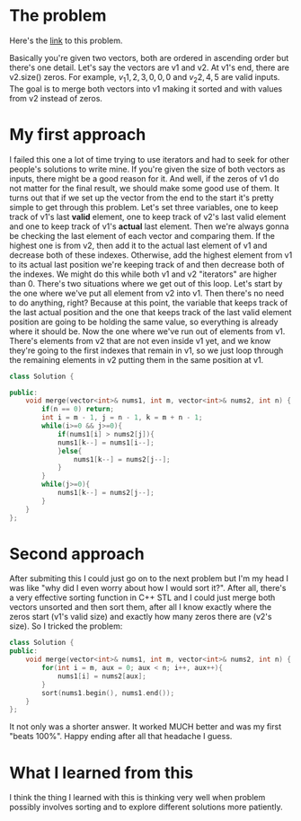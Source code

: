 # The problem
Here's the [link](https://leetcode.com/problems/merge-sorted-array/) to this problem.

Basically you're given two vectors, both are ordered in ascending order but there's one detail. Let's say the vectors are v1 and v2. At v1's end, there are v2.size() zeros. For example, $v_1 {1, 2, 3, 0, 0, 0}$ and $v_2 {2, 4, 5}$ are valid inputs. The goal is to merge both vectors into v1 making it sorted and with values from v2 instead of zeros.

# My first approach

I failed this one a lot of time trying to use iterators and had to seek for other people's solutions to write mine.
If you're given the size of both vectors as inputs, there might be a good reason for it. And well, if the zeros of v1 do not matter for the final result, we should make some good use of them.
It turns out that if we set up the vector from the end to the start it's pretty simple to get through this problem. Let's set three variables, one to keep track of v1's last **valid** element, one to keep track of v2's last valid element and one to keep track of v1's **actual** last element. Then we're always gonna be checking the last element of each vector and comparing them. If the highest one is from v2, then add it to the actual last element of v1 and decrease both of these indexes. Otherwise, add the highest element from v1 to its actual last position we're keeping track of and then decrease both of the indexes. We might do this while both v1 and v2 "iterators" are higher than 0.
There's two situations where we get out of this loop.
Let's start by the one where we've put all element from v2 into v1. Then there's no need to do anything, right? Because at this point, the variable that keeps track of the last actual position and the one that keeps track of the last valid element position are going to be holding the same value, so everything is already where it should be.
Now the one where we've run out of elements from v1. There's elements from v2 that are not even inside v1 yet, and we know they're going to the first indexes that remain in v1, so we just loop through the remaining elements in v2 putting them in the same position at v1.

```cpp
class Solution {

public:
	void merge(vector<int>& nums1, int m, vector<int>& nums2, int n) {
		if(n == 0) return;
		int i = m - 1, j = n - 1, k = m + n - 1;
		while(i>=0 && j>=0){
			if(nums1[i] > nums2[j]){
			nums1[k--] = nums1[i--];
			}else{
				nums1[k--] = nums2[j--];
			}
		}
		while(j>=0){
			nums1[k--] = nums2[j--];
		}
	}
};
```

# Second approach

After submiting this I could just go on to the next problem but I'm my head I was like "why did I even worry about how I would sort it?". After all, there's a very effective sorting function in C++ STL and I could just merge both vectors unsorted and then sort them, after all I know exactly where the zeros start (v1's valid size) and exactly how many zeros there are (v2's size). So I tricked the problem:

```cpp
class Solution {
public:
	void merge(vector<int>& nums1, int m, vector<int>& nums2, int n) {
		for(int i = m, aux = 0; aux < n; i++, aux++){
			nums1[i] = nums2[aux];
		}
		sort(nums1.begin(), nums1.end());
	}
};
```

It not only was a shorter answer. It worked MUCH better and was my first "beats 100%". Happy ending after all that headache I guess.

# What I learned from this

I think the thing I learned with this is thinking very well when problem possibly involves sorting and to explore different solutions more patiently.